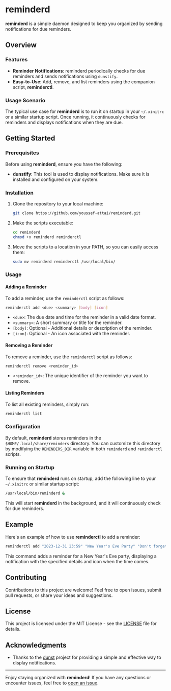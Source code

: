 # reminderd

**reminderd** is a simple daemon designed to keep you organized by sending notifications for due reminders.

## Overview

### Features

- **Reminder Notifications**: reminderd periodically checks for due reminders and sends notifications using `dunstify`.
- **Easy-to-Use**: Add, remove, and list reminders using the companion script, **reminderctl**.

### Usage Scenario

The typical use case for **reminderd** is to run it on startup in your `~/.xinitrc` or a similar startup script. Once running, it continuously checks for reminders and displays notifications when they are due.

## Getting Started

### Prerequisites

Before using **reminderd**, ensure you have the following:

- **dunstify**: This tool is used to display notifications. Make sure it is installed and configured on your system.

### Installation

1. Clone the repository to your local machine:

   ```bash
   git clone https://github.com/youssef-attai/reminderd.git
   ```

2. Make the scripts executable:

   ```bash
   cd reminderd
   chmod +x reminderd reminderctl
   ```

3. Move the scripts to a location in your PATH, so you can easily access them:

   ```bash
   sudo mv reminderd reminderctl /usr/local/bin/
   ```

### Usage

#### Adding a Reminder

To add a reminder, use the `reminderctl` script as follows:

```bash
reminderctl add <due> <summary> [body] [icon]
```

- `<due>`: The due date and time for the reminder in a valid date format.
- `<summary>`: A short summary or title for the reminder.
- `[body]`: Optional - Additional details or description of the reminder.
- `[icon]`: Optional - An icon associated with the reminder.

#### Removing a Reminder

To remove a reminder, use the `reminderctl` script as follows:

```bash
reminderctl remove <reminder_id>
```

- `<reminder_id>`: The unique identifier of the reminder you want to remove.

#### Listing Reminders

To list all existing reminders, simply run:

```bash
reminderctl list
```

### Configuration

By default, **reminderd** stores reminders in the `$HOME/.local/share/reminders` directory. You can customize this directory by modifying the `REMINDERS_DIR` variable in both `reminderd` and `reminderctl` scripts.

### Running on Startup

To ensure that **reminderd** runs on startup, add the following line to your `~/.xinitrc` or similar startup script:

```bash
/usr/local/bin/reminderd &
```

This will start **reminderd** in the background, and it will continuously check for due reminders.

## Example

Here's an example of how to use **reminderctl** to add a reminder:

```bash
reminderctl add "2023-12-31 23:59" "New Year's Eve Party" "Don't forget to bring snacks and drinks!" "party-icon.png"
```

This command adds a reminder for a New Year's Eve party, displaying a notification with the specified details and icon when the time comes.

## Contributing

Contributions to this project are welcome! Feel free to open issues, submit pull requests, or share your ideas and suggestions.

## License

This project is licensed under the MIT License - see the [LICENSE](LICENSE) file for details.

## Acknowledgments

- Thanks to the [dunst](https://dunst-project.org/) project for providing a simple and effective way to display notifications.

---

Enjoy staying organized with **reminderd**! If you have any questions or encounter issues, feel free to [open an issue](https://github.com/youssef-attai/reminderd/issues).
